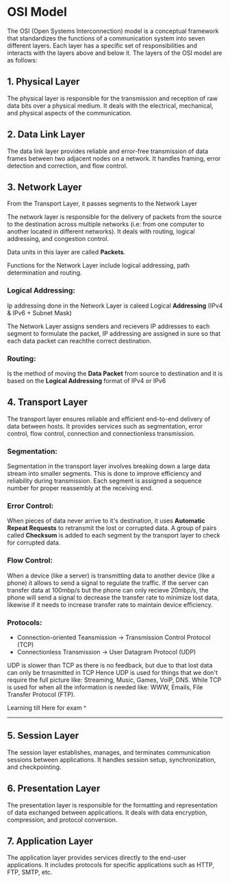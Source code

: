 <h1>OSI Model</h1>

The OSI (Open Systems Interconnection) model is a conceptual framework that standardizes the functions of a communication system into seven different layers. Each layer has a specific set of responsibilities and interacts with the layers above and below it. The layers of the OSI model are as follows:

## 1. Physical Layer

The physical layer is responsible for the transmission and reception of raw data bits over a physical medium. It deals with the electrical, mechanical, and physical aspects of the communication.

## 2. Data Link Layer

The data link layer provides reliable and error-free transmission of data frames between two adjacent nodes on a network. It handles framing, error detection and correction, and flow control.

## 3. Network Layer

From the Transport Layer, it passes segments to the Network Layer

The network layer is responsible for the delivery of packets from the source to the destination across multiple networks (i.e: from one computer to another located in different networks). It deals with routing, logical addressing, and congestion control.

Data units in this layer are called <b>Packets</b>.

Functions for the Network Layer include logical addressing, path determination and routing.

### Logical Addressing:

Ip addressing done in the Network Layer is caleed Logical <b>Addressing</b> (IPv4 & IPv6 + Subnet Mask)

The Network Layer assigns senders and recievers IP addresses to each segment to formulate the packet, IP addressing are assigned in sure so that each data packet can reachthe correct destination.

### Routing:

Is the method of moving the <b>Data Packet</b> from source to destination and it is based on the <b>Logical Addressing</b> format of IPv4 or IPv6

## 4. Transport Layer

The transport layer ensures reliable and efficient end-to-end delivery of data between hosts. It provides services such as segmentation, error control, flow control, connection and connectionless transmission.

### Segmentation:

Segmentation in the transport layer involves breaking down a large data stream into smaller segments. This is done to improve efficiency and reliability during transmission. Each segment is assigned a sequence number for proper reassembly at the receiving end.

### Error Control:

When pieces of data never arrive to it's destination, it uses <b>Automatic Repeat Requests</b> to retransmit the lost or corrupted data. A group of pairs called <b>Checksum</b> is added to each segment by the transport layer to check for corrupted data.

### Flow Control:

When a device (like a server) is transmitting data to another device (like a phone) it allows to send a signal to regulate the traffic. If the server can transfer data at 100mbp/s but the phone can only recieve 20mbp/s, the phone will send a signal to decrease the transfer rate to minimize lost data, likewise if it needs to increase transfer rate to maintain device efficiency.

### Protocols:

- Connection-oriented Teansmission -> Transmission Control Protocol (TCP)
- Connectionless Transmission -> User Datagram Protocol (UDP)

UDP is slower than TCP as there is no feedback, but due to that lost data can only be trnasmitted in TCP
Hence UDP is used for things that we don't require the full picture like: Streaming, Music, Games, VoiP, DNS.
While TCP is used for when all the information is needed like: WWW, Emails, File Transfer Protocol (FTP).

Learning till Here for exam ^

---

## 5. Session Layer

The session layer establishes, manages, and terminates communication sessions between applications. It handles session setup, synchronization, and checkpointing.

## 6. Presentation Layer

The presentation layer is responsible for the formatting and representation of data exchanged between applications. It deals with data encryption, compression, and protocol conversion.

## 7. Application Layer

The application layer provides services directly to the end-user applications. It includes protocols for specific applications such as HTTP, FTP, SMTP, etc.
